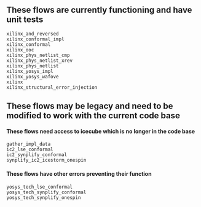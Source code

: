 ## These flows are currently functioning and have unit tests
    xilinx_and_reversed
    xilinx_conformal_impl
    xilinx_conformal
    xilinx_ooc
    xilinx_phys_netlist_cmp
    xilinx_phys_netlist_xrev
    xilinx_phys_netlist
    xilinx_yosys_impl
    xilinx_yosys_wafove
    xilinx
    xilinx_structural_error_injection

## These flows may be legacy and need to be modified to work with the current code base
    
#### These flows need access to icecube which is no longer in the code base

    gather_impl_data
    ic2_lse_conformal
    ic2_synplify_conformal
    synplify_ic2_icestorm_onespin

#### These flows have other errors preventing their function

    yosys_tech_lse_conformal
    yosys_tech_synplify_conformal
    yosys_tech_synplify_onespin